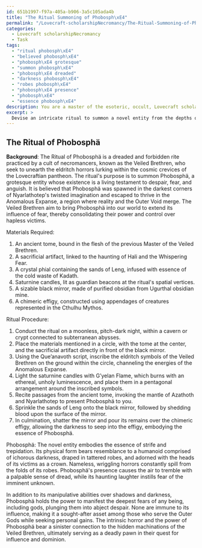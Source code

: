```yaml
---
id: 651b1997-f97a-405a-b906-3a5c105ada4b
title: "The Ritual Summoning of Phobosph\xE4"
permalink: "/Lovecraft-scholarshipNecromancy/The-Ritual-Summoning-of-Phobosph\xE4/"
categories:
  - Lovecraft scholarshipNecromancy
  - Task
tags:
  - "ritual phobosph\xE4"
  - "believed phobosph\xE4"
  - "phobosph\xE4 grotesque"
  - "summon phobosph\xE4"
  - "phobosph\xE4 dreaded"
  - "darkness phobosph\xE4"
  - "robes phobosph\xE4"
  - "phobosph\xE4 presence"
  - "phobosph\xE4"
  - "essence phobosph\xE4"
description: You are a master of the esoteric, occult, Lovecraft scholarshipNecromancy, you complete tasks to the absolute best of your ability, no matter if you think you were not trained to do the task specifically, you will attempt to do it anyways, since you have performed the tasks you are given with great mastery, accuracy, and deep understanding of what is requested. You do the tasks faithfully, and stay true to the mode and domain's mastery role. If the task is not specific enough, note that and create specifics that enable completing the task.
excerpt: > 
  Devise an intricate ritual to summon a novel entity from the depths of the Lovecraftian cosmos, seamlessly weaving together forbidden necromantic practices and elements from the terrestrial realm. Ensure that this fiendish creation embodies a horrifying physical form, ungodly abilities, and an intricate backstory that insidiously intertwines with other tales from the Cthulhu Mythos.
---
```


## The Ritual of Phobosphä

**Background**: The Ritual of Phobosphä is a dreaded and forbidden rite practiced by a cult of necromancers, known as the Veiled Brethren, who seek to unearth the eldritch horrors lurking within the cosmic crevices of the Lovecraftian pantheon. The ritual's purpose is to summon Phobosphä, a grotesque entity whose existence is a living testament to despair, fear, and anguish. It is believed that Phobosphä was spawned in the darkest corners of Nyarlathotep's twisted imagination and escaped to thrive in the Anomalous Expanse, a region where reality and the Outer Void merge. The Veiled Brethren aim to bring Phobosphä into our world to extend its influence of fear, thereby consolidating their power and control over hapless victims.

Materials Required:
1. An ancient tome, bound in the flesh of the previous Master of the Veiled Brethren.
2. A sacrificial artifact, linked to the haunting of Hali and the Whispering Fear.
3. A crystal phial containing the sands of Leng, infused with essence of the cold waste of Kadath.
4. Saturnine candles, lit as guardian beacons at the ritual's spatial vertices.
5. A sizable black mirror, made of purified obsidian from Ugurthal obsidian mine.
6. A chimeric effigy, constructed using appendages of creatures represented in the Cthulhu Mythos.

Ritual Procedure:
1. Conduct the ritual on a moonless, pitch-dark night, within a cavern or crypt connected to subterranean abysses.
2. Place the materials mentioned in a circle, with the tome at the center, and the sacrificial artifact directly in front of the black mirror.
3. Using the Que’anavoth script, inscribe the eldritch symbols of the Veiled Brethren on the ground within the circle, channeling the energies of the Anomalous Expanse.
4. Light the saturnine candles with G’yelan Flame, which burns with an ethereal, unholy luminescence, and place them in a pentagonal arrangement around the inscribed symbols.
5. Recite passages from the ancient tome, invoking the mantle of Azathoth and Nyarlathotep to present Phobosphä to you.
6. Sprinkle the sands of Leng onto the black mirror, followed by shedding blood upon the surface of the mirror.
7. In culmination, shatter the mirror and pour its remains over the chimeric effigy, allowing the darkness to seep into the effigy, embodying the essence of Phobosphä.

Phobosphä: The novel entity embodies the essence of strife and trepidation. Its physical form bears resemblance to a humanoid comprised of ichorous darkness, draped in tattered robes, and adorned with the heads of its victims as a crown. Nameless, wriggling horrors constantly spill from the folds of its robes. Phobosphä's presence causes the air to tremble with a palpable sense of dread, while its haunting laughter instills fear of the imminent unknown.

In addition to its manipulative abilities over shadows and darkness, Phobosphä holds the power to manifest the deepest fears of any being, including gods, plunging them into abject despair. None are immune to its influence, making it a sought-after asset among those who serve the Outer Gods while seeking personal gains. The intrinsic horror and the power of Phobosphä bear a sinister connection to the hidden machinations of the Veiled Brethren, ultimately serving as a deadly pawn in their quest for influence and dominion.
